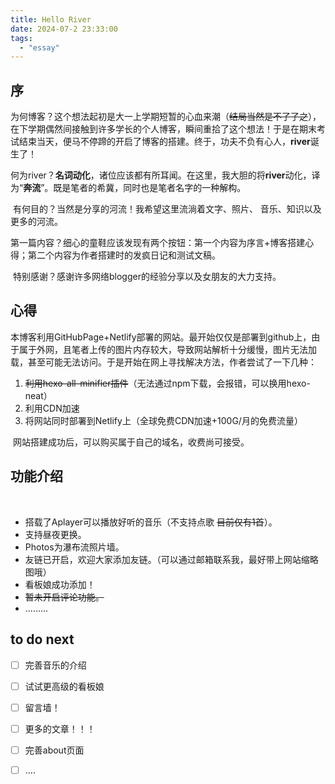 ```yaml
---
title: Hello River
date: 2024-07-2 23:33:00
tags:
  - "essay"
---
```


## 序

​		为何博客？这个想法起初是大一上学期短暂的心血来潮（~~结局当然是不了了之~~），在下学期偶然间接触到许多学长的个人博客，瞬间重拾了这个想法！于是在期末考试结束当天，便马不停蹄的开启了博客的搭建。终于，功夫不负有心人，**river**诞生了！

​		何为river？**名词动化**，诸位应该都有所耳闻。在这里，我大胆的将**river**动化，译为“**奔流**”。既是笔者的希冀，同时也是笔者名字的一种解构。

​		有何目的？当然是分享的河流！我希望这里流淌着文字、照片、 音乐、知识以及更多的河流。

​		第一篇内容？细心的童鞋应该发现有两个按钮：第一个内容为序言+博客搭建心得；第二个内容为作者搭建时的发疯日记和测试文稿。

​		特别感谢？感谢许多网络blogger的经验分享以及女朋友的大力支持。

## 心得

​		本博客利用GitHubPage+Netlify部署的网站。最开始仅仅是部署到github上，由于属于外网，且笔者上传的图片内存较大，导致网站解析十分缓慢，图片无法加载，甚至可能无法访问。于是开始在网上寻找解决方法，作者尝试了一下几种：

1. ~~利用hexo-all-minifier插件~~（无法通过npm下载，会报错，可以换用hexo-neat）
2. 利用CDN加速
3. 将网站同时部署到Netlify上（全球免费CDN加速+100G/月的免费流量）

​		网站搭建成功后，可以购买属于自己的域名，收费尚可接受。

## 功能介绍

​		

- 搭载了Aplayer可以播放好听的音乐（不支持点歌 ~~目前仅有1首~~）。
- 支持昼夜更换。
- Photos为瀑布流照片墙。
- 友链已开启，欢迎大家添加友链。（可以通过邮箱联系我，最好带上网站缩略图哦）
- 看板娘成功添加！
-  ~~暂未开启评论功能。~~
- .........

## to do next

- [ ] 完善音乐的介绍
- [ ] 试试更高级的看板娘
- [ ] 留言墙！
- [ ] 更多的文章！！！
- [ ] 完善about页面
- [ ] ....




